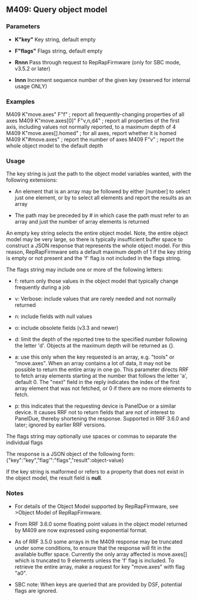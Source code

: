 ## M409: Query object model

### Parameters

- **K"key"** Key string, default empty

- **F"flags"** Flags string, default empty

- **Rnnn** Pass through request to RepRapFirmware (only for SBC mode, v3.5.2 or later)

- **Innn** Increment sequence number of the given key (reserved for internal usage ONLY)

### Examples

M409 K"move.axes" F"f" ; report all frequently-changing properties of all axes M409 K"move.axes\[0\]" F"v,n,d4" ; report all properties of the first axis, including values not normally reported, to a maximum depth of 4 M409 K"move.axes\[\].homed" ; for all axes, report whether it is homed M409 K"#move.axes" ; report the number of axes M409 F"v" ; report the whole object model to the default depth

### Usage

The key string is just the path to the object model variables wanted, with the following extensions:

- An element that is an array may be followed by either \[number\] to select just one element, or by to select all elements and report the results as an array

- The path may be preceded by \# in which case the path must refer to an array and just the number of array elements is returned

An empty key string selects the entire object model. Note, the entire object model may be very large, so there is typically insufficient buffer space to construct a JSON response that represents the whole object model. For this reason, RepRapFirmware sets a default maximum depth of 1 if the key string is empty or not present and the 'f' flag is not included in the flags string.

The flags string may include one or more of the following letters:

- f: return only those values in the object model that typically change frequently during a job

- v: Verbose: include values that are rarely needed and not normally returned

- n: include fields with null values

- o: include obsolete fields (v3.3 and newer)

- d: limit the depth of the reported tree to the specified number following the letter 'd'. Objects at the maximum depth will be returned as {}.

- a: use this only when the key requested is an array, e.g. "tools" or "move.axes". When an array contains a lot of data, it may not be possible to return the entire array in one go. This parameter directs RRF to fetch array elements starting at the number that follows the letter 'a', default 0. The "next" field in the reply indicates the index of the first array element that was not fetched, or 0 if there are no more elements to fetch.

- p: this indicates that the requesting device is PanelDue or a similar device. It causes RRF not to return fields that are not of interest to PanelDue, thereby shortening the response. Supported in RRF 3.6.0 and later; ignored by earlier RRF versions.

The flags string may optionally use spaces or commas to separate the individual flags

The response is a JSON object of the following form: {"key":"key","flag'":"flags","result":object-value}

If the key string is malformed or refers to a property that does not exist in the object model, the result field is **null**.

### Notes

- For details of the Object Model supported by RepRapFirmware, see \>Object Model of RepRapFirmware.

- From RRF 3.6.0 some floating point values in the object model returned by M409 are now expressed using exponential format.

- As of RRF 3.5.0 some arrays in the M409 response may be truncated under some conditions, to ensure that the response will fit in the available buffer space. Currently the only array affected is move.axes\[\] which is truncated to 9 elements unless the 'f' flag is included. To retrieve the entire array, make a request for key "move.axes" with flag "a0".

- SBC note: When keys are queried that are provided by DSF, potential flags are ignored.


